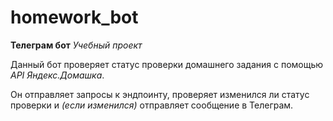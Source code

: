 # homework_bot
__Телеграм бот__
_Учебный проект_

Данный бот проверяет статус проверки домашнего задания с помощью _API Яндекс.Домашка_.

Он отправляет запросы к эндпоинту, проверяет изменился ли статус проверки и _(если изменился)_ отправляет сообщение в Телеграм.

